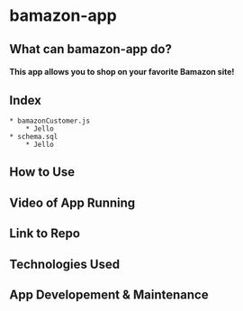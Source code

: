 # bamazon-app

## What can bamazon-app do?
#### This app allows you to shop on your favorite Bamazon site!

## Index
    * bamazonCustomer.js
        * Jello
    * schema.sql
        * Jello


## How to Use


## Video of App Running


## Link to Repo


## Technologies Used


## App Developement & Maintenance